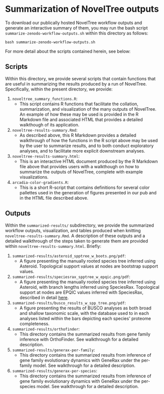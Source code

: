 # Summarization of NovelTree outputs
To download our publically hosted NovelTree workflow outputs and generate an interactive summary of them, you may run the bash script `summarize-zenodo-workflow-outputs.sh` within this directory as follows:
```
bash summarize-zenodo-workflow-outputs.sh
```

For more detail about the scripts contained herein, see below:

## Scripts
Within this directory, we provide several scripts that contain functions that are useful in summarizing the results produced by a run of NovelTree. 
Specifically, within the present directory, we provide:
  1. `noveltree_summary_functions.R`:  
      + This script contains R functions that facilitate the collation, summarization, and visualization of the many outputs of NovelTree. An example of how these may be used is provided in the R Markdown file and associated HTML that provides a detailed walkthough of its application.  
  2. `noveltree-results-summary.Rmd`:
      + As described above, this R Markdown provides a detailed walkthrough of how the functions in the R script above may be used by the user to summarize results, and to both conduct exploratory analyses, and to facilitate more explicit downstream analyses.  
  3. `noveltree-results-summary.html`:  
      + This is an interactive HTML document produced by the R Markdown file above that provides users with a walkthough on how to summarize the outputs of NovelTree, complete with example visualizations.  
  4. `arcadia-color-gradients.R`:
      + This is a short R-script that contains definitions for several color pallettes used in the generation of figures presented in our pub and in the HTML file described above.

## Outputs
Within the `summarized-results/` subdirectory, we provide the summarized workflow outputs, visualization, and tables produced when knitting `noveltree-results-summary.Rmd`. A description of these outputs and a detailed walkthrough of the steps taken to generate them are provided within `noveltree-results-summary.html`. Briefly:
  1. `summarized-results/asteroid_spptree_w_boots.png/pdf`:  
      + A figure presenting the manually rooted species tree inferred using Asteroid. Topological support values at nodes are bootstrap support values. 
  3. `summarized-results/speciesrax_spptree_w_epqic.png/pdf`:  
      + A figure presenting the manually rooted species tree inferred using Asteroid, with branch lengths inferred using SpeciesRax. Topological support at nodes are EPQIC values inferred with SpeciesRax, described in detail [here](https://github.com/BenoitMorel/GeneRax/wiki/SpeciesRax).  
  4. `summarized-results/busco_results_w_spp_tree.png/pdf`:  
      + A figure presenting the results of BUSCO analyses as both broad and shallow taxonomic scale, with the database used to in each analyses listed within the bars depicting each species' proteome completeness.  
  5. `summarized-results/orthofinder`:  
      + This directory contains the summarized results from gene family inference with OrthoFinder. See walkthrough for a detailed description.  
  6. `summarized-results/generax-per-family`:  
      + This directory contains the summarized results from inference of gene family evolutionary dynamics with GeneRax under the per-family model. See walkthrough for a detailed description.  
  7. `summarized-results/generax-per-species`:  
      + This directory contains the summarized results from inference of gene family evolutionary dynamics with GeneRax under the per-species model. See walkthrough for a detailed description.  

